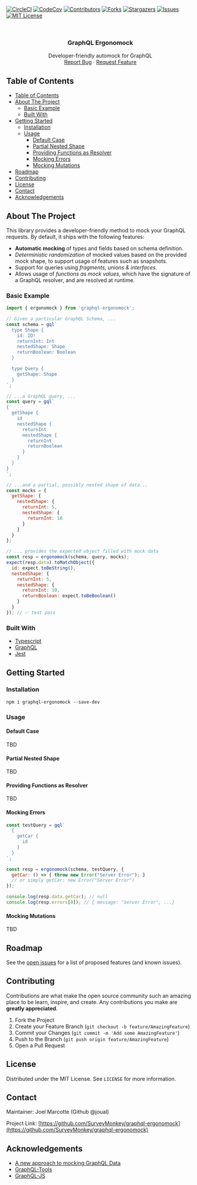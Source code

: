 
<!-- PROJECT SHIELDS -->
<!--
*** I'm using markdown "reference style" links for readability.
*** Reference links are enclosed in brackets [ ] instead of parentheses ( ).
*** See the bottom of this document for the declaration of the reference variables
*** for contributors-url, forks-url, etc. This is an optional, concise syntax you may use.
*** https://www.markdownguide.org/basic-syntax/#reference-style-links
-->
[![CircleCI][circleci-shield]][circleci-url]
[![CodeCov][codecov-shield]][codecov-url]
[![Contributors][contributors-shield]][contributors-url]
[![Forks][forks-shield]][forks-url]
[![Stargazers][stars-shield]][stars-url]
[![Issues][issues-shield]][issues-url]
[![MIT License][license-shield]][license-url]



<!-- PROJECT LOGO -->
<br />
<p align="center">
  <a href="https://github.com/SurveyMonkey/graphql-ergonomock">
  </a>

  <h3 align="center">GraphQL Ergonomock</h3>

  <p align="center">
    Developer-friendly automock for GraphQL
    <br />
    <a href="https://github.com/SurveyMonkey/graphql-ergonomock/issues">Report Bug</a>
    ·
    <a href="https://github.com/SurveyMonkey/graphql-ergonomock/issues">Request Feature</a>
  </p>
</p>



<!-- TABLE OF CONTENTS -->
## Table of Contents

- [Table of Contents](#table-of-contents)
- [About The Project](#about-the-project)
  - [Basic Example](#basic-example)
  - [Built With](#built-with)
- [Getting Started](#getting-started)
  - [Installation](#installation)
  - [Usage](#usage)
    - [Default Case](#default-case)
    - [Partial Nested Shape](#partial-nested-shape)
    - [Providing Functions as Resolver](#providing-functions-as-resolver)
    - [Mocking Errors](#mocking-errors)
    - [Mocking Mutations](#mocking-mutations)
- [Roadmap](#roadmap)
- [Contributing](#contributing)
- [License](#license)
- [Contact](#contact)
- [Acknowledgements](#acknowledgements)



<!-- ABOUT THE PROJECT -->
## About The Project

This library provides a developer-friendly method to mock your GraphQL requests. By default, it ships with the following features:

* **Automatic mocking** of types and fields based on schema definition.
* *Deterministic randomization* of mocked values based on the provided mock shape, to support usage of features such as snapshots.
* Support for queries using *fragments, unions & interfaces*.
* Allows usage of *functions as mock values*, which have the signature of a GraphQL resolver, and are resolved at runtime.

### Basic Example

```js
import { ergonomock } from 'graphql-ergonomock';

// Given a particular GraphQL Schema, ...
const schema = gql`
  type Shape {
    id: ID!
    returnInt: Int
    nestedShape: Shape
    returnBoolean: Boolean
  }

  type Query {
    getShape: Shape
  }
`;

// ...a GraphQL query, ...
const query = gql`
{
  getShape {
    id
    nestedShape {
      returnInt
      nestedShape {
        returnInt
        returnBoolean
      }
    }
  }
}
`;

// ...and a partial, possibly nested shape of data...
const mocks = {
  getShape: {
    nestedShape: {
      returnInt: 5,
      nestedShape: {
        returnInt: 10
      }
    }
  }
};

// ... provides the expected object filled with mock data
const resp = ergonomock(schema, query, mocks);
expect(resp.data).toMatchObject({
  id: expect.toBeString(),
  nestedShape: {
    returnInt: 5,
    nestedShape: {
      returnInt: 10,
      returnBoolean: expect.toBeBoolean()
    }
  }
}); // ✅ test pass
```

### Built With
* [Typescript](https://www.typescriptlang.org/)
* [GraphQL](https://graphql.org)
* [Jest](https://jestjs.io)



<!-- GETTING STARTED -->
## Getting Started

### Installation

```shell
npm i graphql-ergonomock --save-dev
```

<!-- USAGE EXAMPLES -->
### Usage

#### Default Case

TBD

#### Partial Nested Shape

TBD

#### Providing Functions as Resolver

TBD

#### Mocking Errors

```js
const testQuery = gql`
  {
    getCar {
      id
    }
  }
`;

const resp = ergonomock(schema, testQuery, {
  getCar: () => { throw new Error("Server Error"); }
  // or simply getCar: new Error("Server Error")
});

console.log(resp.data.getCar); // null
console.log(resp.errors[0]); // { message: "Server Error", ...}
```

#### Mocking Mutations

TBD

<!-- ROADMAP -->
## Roadmap

See the [open issues](https://github.com/SurveyMonkey/graphql-ergonomock/issues) for a list of proposed features (and known issues).



<!-- CONTRIBUTING -->
## Contributing

Contributions are what make the open source community such an amazing place to be learn, inspire, and create. Any contributions you make are **greatly appreciated**.

1. Fork the Project
2. Create your Feature Branch (`git checkout -b feature/AmazingFeature`)
3. Commit your Changes (`git commit -m 'Add some AmazingFeature'`)
4. Push to the Branch (`git push origin feature/AmazingFeature`)
5. Open a Pull Request



<!-- LICENSE -->
## License

Distributed under the MIT License. See `LICENSE` for more information.



<!-- CONTACT -->
## Contact

Maintainer: Joel Marcotte (Github @joual)

Project Link: [https://github.com/SurveyMonkey/graphql-ergonomock](https://github.com/SurveyMonkey/graphql-ergonomock)



<!-- ACKNOWLEDGEMENTS -->
## Acknowledgements

* [A new approach to mocking GraphQL Data](https://www.freecodecamp.org/news/a-new-approach-to-mocking-graphql-data-1ef49de3d491/)
* [GraphQL-Tools](https://github.com/apollographql/graphql-tools)
* [GraphQL-JS](https://github.com/graphql/graphql-js)


<!-- MARKDOWN LINKS & IMAGES -->
<!-- https://www.markdownguide.org/basic-syntax/#reference-style-links -->
[contributors-shield]: https://img.shields.io/github/contributors/SurveyMonkey/graphql-ergonomock.svg?style=flat-square
[contributors-url]: https://github.com/SurveyMonkey/graphql-ergonomock/graphs/contributors
[forks-shield]: https://img.shields.io/github/forks/SurveyMonkey/graphql-ergonomock.svg?style=flat-square
[forks-url]: https://github.com/SurveyMonkey/graphql-ergonomock/network/members
[stars-shield]: https://img.shields.io/github/stars/SurveyMonkey/graphql-ergonomock.svg?style=flat-square
[stars-url]: https://github.com/SurveyMonkey/graphql-ergonomock/stargazers
[issues-shield]: https://img.shields.io/github/issues/SurveyMonkey/graphql-ergonomock.svg?style=flat-square
[issues-url]: https://github.com/SurveyMonkey/graphql-ergonomock/issues
[license-shield]: https://img.shields.io/github/license/SurveyMonkey/graphql-ergonomock.svg?style=flat-square
[license-url]: https://github.com/SurveyMonkey/graphql-ergonomock/blob/master/LICENSE.txt
[circleci-shield]: https://circleci.com/gh/SurveyMonkey/graphql-ergonomock.svg?style=shield
[circleci-url]: https://app.circleci.com/pipelines/github/SurveyMonkey/graphql-ergonomock
[codecov-shield]: https://codecov.io/gh/SurveyMonkey/graphql-ergonomock/branch/master/graph/badge.svg
[codecov-url]: https://codecov.io/gh/SurveyMonkey/graphql-ergonomock